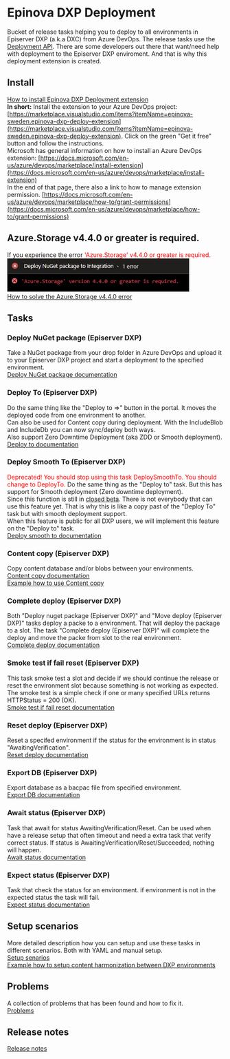 # Epinova DXP Deployment
Bucket of release tasks helping you to deploy to all environments in Episerver DXP (a.k.a DXC) from Azure DevOps. The release tasks use the [Deployment API](https://world.episerver.com/digital-experience-cloud-service/deploying/episerver-digital-experience-cloud-deployment-api/). There are some developers out there that want/need help with deployment to the Episerver DXP enviroment. And that is why this deployment extension is created. 

## Install 
[How to install Epinova DXP Deployment extension](documentation/InstallDxpExtension.md)  
**In short:**
Install the extension to your Azure DevOps project: [https://marketplace.visualstudio.com/items?itemName=epinova-sweden.epinova-dxp-deploy-extension](https://marketplace.visualstudio.com/items?itemName=epinova-sweden.epinova-dxp-deploy-extension). Click on the green "Get it free" button and follow the instructions.  
Microsoft has general information on how to install an Azure DevOps extension:  [https://docs.microsoft.com/en-us/azure/devops/marketplace/install-extension](https://docs.microsoft.com/en-us/azure/devops/marketplace/install-extension)  
In the end of that page, there also a link to how to manage extension permission. [https://docs.microsoft.com/en-us/azure/devops/marketplace/how-to/grant-permissions](https://docs.microsoft.com/en-us/azure/devops/marketplace/how-to/grant-permissions)  

## Azure.Storage v4.4.0 or greater is required.
If you experience the error <span style="color:red">'Azure.Storage' v4.4.0 or greater is required.</span>![Azure.Storage error](documentation/Images/AzureStorageV440Error/AzureStorageV440Error.jpg)  
[How to solve the Azure.Storage v4.4.0 error](documentation/AzureStorage440Error.md)  


## Tasks ##

### Deploy NuGet package (Episerver DXP) ###  
Take a NuGet package from your drop folder in Azure DevOps and upload it to your Episerver DXP project and start a deployment to the specified environment.  
[Deploy NuGet package documentation](documentation/DeployNugetPackage.md)  
  
### Deploy To (Episerver DXP) ###
Do the same thing like the "Deploy to =>" button in the portal. It moves the deployed code from one environment to another.  
Can also be used for Content copy during deployment. With the IncludeBlob and IncludeDb you can now sync/deploy both ways.  
Also support Zero Downtime Deployment (aka ZDD or Smooth deployment).  
[Deploy to documentation](documentation/DeployTo.md)  

### Deploy Smooth To (Episerver DXP) ###
<span style="color:red">Deprecated! You should stop using this task DeploySmoothTo. You should change to DeployTo.</span>
Do the same thing as the "Deploy to" task. But this has support for Smooth deployment (Zero downtime deployment).  
Since this function is still in [closed beta](https://world.episerver.com/service-and-product-lifecycles/#CloudServicesLifecycle). There is not everybody that can use this feature yet. That is why this is like a copy past of the "Deploy To" task but with smooth deployment support.  
When this feature is public for all DXP users, we will implement this feature on the "Deploy to" task.  
[Deploy smooth to documentation](documentation/DeploySmoothTo.md)  

### Content copy (Episerver DXP) ###
Copy content database and/or blobs between your environments.  
[Content copy documentation](documentation/ContentCopy.md)  
[Example how to use Content copy](documentation/ContentHarmonization.md)  

### Complete deploy (Episerver DXP) ###
Both "Deploy nuget package (Episerver DXP)" and "Move deploy (Episerver DXP)" tasks deploy a packe to a environment. That will deploy the package to a slot. The task "Complete deploy (Episerver DXP)" will complete the deploy and move the packe from slot to the real environment.  
[Complete deploy documentation](documentation/CompleteDeploy.md)

### Smoke test if fail reset (Episerver DXP) ###
This task smoke test a slot and decide if we should continue the release or reset the environment slot because something is not working as expected. The smoke test is a simple check if one or many specified URLs returns HTTPStatus = 200 (OK).  
[Smoke test if fail reset documentation](documentation/SmokeTestIfFailReset.md)

### Reset deploy (Episerver DXP) ###
Reset a specifed environment if the status for the environment is in status "AwaitingVerification".  
[Reset deploy documentation](documentation/ResetDeploy.md)

### Export DB (Episerver DXP) ###
Export database as a bacpac file from specified environment.  
[Export DB documentation](documentation/ExportDb.md)  

### Await status (Episerver DXP) ###
Task that await for status AwaitingVerification/Reset. Can be used when have a release setup that often timeout and need a extra task that verify correct status. If status is AwaitingVerification/Reset/Succeeded, nothing will happen.  
[Await status documentation](documentation/AwaitStatus.md)  

### Expect status (Episerver DXP) ###
Task that check the status for an environment. if environment is not in the expected status the task will fail.  
[Expect status documentation](documentation/ExpectStatus.md)  

## Setup scenarios ##
More detailed description how you can setup and use these tasks in different scenarios. Both with YAML and manual setup.  
[Setup senarios](documentation/SetupScenarios.md)  
[Example how to setup content harmonization between DXP environments](documentation/ContentHarmonization.md)
  
## Problems ##
A collection of problems that has been found and how to fix it.  
[Problems](documentation/Problems.md)

## Release notes ##
[Release notes](src/ReleaseNotes.md)